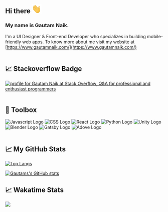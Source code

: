 ## Hi there <img src="https://raw.githubusercontent.com/gautamnaik1994/gautamnaik1994/master/wave.gif" width="30px">

### My name is Gautam Naik.

I'm a UI Designer & Front-end Developer who specializes in building mobile-friendly web apps. To know more about me visit my website at [https://www.gautamnaik.com/](https://www.gautamnaik.com/)
<br/>
<br/>

## &#x1f4c8; Stackoverflow Badge

<a href="https://stackoverflow.com/users/2376317/gautam-naik"><img src="https://stackoverflow.com/users/flair/2376317.png?theme=dark" width="208" height="58" alt="profile for Gautam Naik at Stack Overflow, Q&amp;A for professional and enthusiast programmers" title="profile for Gautam Naik at Stack Overflow, Q&amp;A for professional and enthusiast programmers"></a>
<br/>
<br/>



## 🧰 Toolbox

<img src="https://cdn.worldvectorlogo.com/logos/logo-javascript.svg" alt="Javascript Logo" width="50" height="50"/> <img src="https://cdn.worldvectorlogo.com/logos/css-3.svg" alt="CSS Logo" width="50" height="50"/> <img src="https://cdn.worldvectorlogo.com/logos/react-1.svg" alt="React Logo" width="50" height="50"/> <img src="https://cdn.worldvectorlogo.com/logos/python-5.svg" alt="Python Logo" width="50" height="50"/> <img src="https://cdn.worldvectorlogo.com/logos/unity-technologies-logo.svg" alt="Unity Logo" height="50"/>  <img src="https://cdn.worldvectorlogo.com/logos/logo-blender.svg" alt="Blender Logo" height="50"/>    <img src="https://cdn.worldvectorlogo.com/logos/gatsby-logo.svg" alt="Gatsby Logo" height="50"/>  <img src="https://cdn.worldvectorlogo.com/logos/adobe-44195.svg" alt="Adove Logo" height="50"/> 
<br/>
<br/>



## &#x1f4c8; My GitHub Stats

[![Top Langs](https://github-readme-stats.vercel.app/api/top-langs/?username=gautamnaik1994&hide=java,html,css&theme=nord)](https://github.com/anuraghazra/github-readme-stats)

[![Gautams's GitHub stats](https://github-readme-stats.vercel.app/api?username=gautamnaik1994&theme=nord)](https://github.com/anuraghazra/github-readme-stats)

## &#x1f4c8; Wakatime Stats

<a href="https://wakatime.com"><img src="https://wakatime.com/share/@e8660de9-cb19-4c0d-9db9-def7dea66f8a/7070907b-1128-47a4-a46d-189e4b03d95a.png" /></a>
<!--
**gautamnaik1994/gautamnaik1994** is a ✨ _special_ ✨ repository because its `README.md` (this file) appears on your GitHub profile.

Here are some ideas to get you started:

- 🔭 I’m currently working on ...
- 🌱 I’m currently learning ...
- 👯 I’m looking to collaborate on ...
- 🤔 I’m looking for help with ...
- 💬 Ask me about ...
- 📫 How to reach me: ...
- 😄 Pronouns: ...
- ⚡ Fun fact: ...
-->

